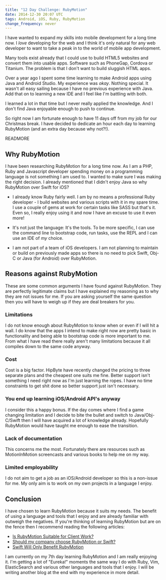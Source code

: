 ```yaml
---
title: "12 Day Challenge: RubyMotion"
date: 2014-12-30 20:07 UTC
tags: Android, iOS, Ruby, RubyMotion
change_frequency: never
---
```


I have wanted to expand my skills into mobile development for a long time now. I *love* developing for the web and I think it's only natural for any web developer to want to take a peak in to the world of mobile app development.

Many tools exist already that I could use to build HTML5 websites and convert them into usable apps. Software such as PhoneGap, Cordova or Titanium. The problem is that I don't want to build sluggish HTML apps.

Over a year ago I spent some time learning to make Android apps using Java and Android Studio. My experience was *okay*. Nothing special. It wasn't all easy sailing because I have no previous experience with Java. Add that on to learning a new IDE and I feel like I'm battling with both.

I learned a lot in that time but I never really applied the knowledge. And I don't find Java enjoyable enough to push to continue.

So right now I am fortunate enough to have 11 days off from my job for our Christmas break.  I have decided to dedicate an hour each day to learning RubyMotion (and an extra day because why not?!).

READMORE

## Why RubyMotion

I have been researching RubyMotion for a long time now. As I am a PHP, Ruby and Javascript developer spending money on a programming language is not something I am used to. I wanted to make sure I was making the right decision. I already mentioned that I didn't enjoy Java so why RubyMotion over Swift for iOS?

* I already know Ruby fairly well. I am by no means a professional Ruby developer - I build websites and various scripts with it in my spare time. I use a couple of gems at work for certain tasks like SASS but that's it. Even so, I really enjoy using it and now I have an excuse to use it even more!

* It's not just the language: It's the tools.  To be more specific, I can use the command line to bootstrap code, run tasks, use the REPL and I can use an IDE of *my* choice.

* I am not part of a team of iOS developers. I am not planning to maintain or build on previously made apps so there is no need to pick Swift, Obj-C or Java (for Android) over RubyMotion.

## Reasons against RubyMotion

These are some common arguments I have found against RubyMotion. They are perfectly legitimate claims but I have explained my reasoning as to why they are not issues for me. If you are asking yourself the same question then you will have to weigh up if they are deal breakers for you.

### Limitations

I do not know enough about RubyMotion to know when or even if I will hit a wall. I do know that the apps I intend to make right now are pretty basic in functionality and being able to bootstrap code is more important to me.  From what I have read there really aren't many limitations because it all compiles down to the same code anyway.

### Cost

Cost is a big factor. HipByte have recently changed the pricing to three separate plans and the cheapest one suits me fine.  Better support isn't something I need right now as I'm just learning the ropes. I have no time constraints to get shit done so better support just isn't necessary.

### You end up learning iOS/Android API's anyway

I consider this a happy bonus. If the day comes where I find a game changing limitation and I decide to bite the bullet and switch to Java/Obj-C/Swift then I will have acquired a lot of knowledge already. Hopefully RubyMotion would have taught me enough to ease the transition.


### Lack of documentation

This concerns me the most. Fortunately there are resources such as MotionInMotion screencasts and various books to help me on my way.

### Limited employability

I do not aim to get a job as an iOS/Android developer so this is a non-issue for me.  My only aim is to work on my own projects in a language I enjoy.

## Conclusion

I have chosen to learn RubyMotion because it suits my needs. The benefit of using a language and tools that I enjoy and are already familiar with outweigh the negatives.  If you're thinking of learning RubyMotion but are on the fence then I recommend reading the following articles:

* [Is RubyMotion Suitable for Client Work?](http://blog.motioninmotion.tv/is-rubymotion-suitable-for-client-work/)
* [Should my company choose RubyMotion or Swift?](http://blog.thefrontiergroup.com.au/2014/09/should-my-company-choose-rubymotion-or-swift/)
* [Swift Will Only Benefit RubyMotion](http://spector.io/swift-will-only-benefit-rubymotion/)

I am currently on my 7th day learning RubyMotion and I am really enjoying it.  I'm getting a lot of "Eureka!" moments the same way I do with Ruby, Vim, ElasticSearch and various other languages and tools that I enjoy.  I will be writing another blog at the end with my experience in more detail.
